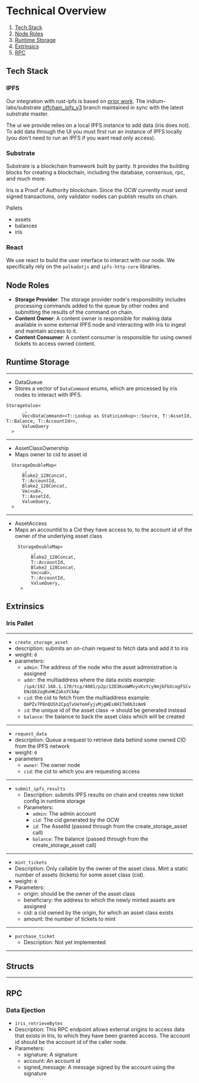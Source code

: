 # Technical Overview

1. [Tech Stack](#tech-stack)
2. [Node Roles](#node-roles)
3. [Runtime Storage](#runtime-storage)
4. [Extrinsics](#extrinsics)
5. [RPC](#rpc)

## Tech Stack
### IPFS
Our integration with rust-ipfs is based on [prior work](https://rs-ipfs.github.io/offchain-ipfs-manual/introduction.html). The iridium-labs/substrate [offchain_ipfs_v3](https://github.com/iridium-labs/substrate/tree/offchain_ipfs_v3) branch maintained in sync with the latest substrate master. 

The ui we provide relies on a local IPFS instance to add data (iris does not). To add data through the UI you must first run an instance of IPFS locally (you don't need to run an IPFS if you want read only access).

### Substrate
Substrate is a blockchain framework built by parity. It provides the building blocks for creating a blockchain, including the database, consensus, rpc, and much more. 

Iris is a Proof of Authority blockchain. Since the OCW currently must send signed transactions, only validator nodes can publish results on chain.

Pallets
- assets 
- balances
- iris


### React
We use react to build the user interface to interact with our node. We specifically rely on the `polkadotjs` and `ipfs-http-core` libraries.

## Node Roles
- **Storage Provider**: The storage provider node's responsibility includes processing commands added to the queue by other nodes and submitting the results of the command on chain. 
- **Content Owner**: A content owner is responsible for making data available in some external IPFS node and interacting with Iris to ingest and maintain access to it.
- **Content Consumer**: A content consumer is responsible for using owned tickets to access owned content.

## Runtime Storage
---
* DataQueue
* Stores a vector of `DataCommand` enums, which are processed by iris nodes to interact with IPFS.
```
StorageValue<
      _,
      Vec<DataCommand<<T::Lookup as StaticLookup>::Source, T::AssetId, T::Balance, T::AccountId>>,
      ValueQuery
  >
```
---

 * AssetClassOwnership
 * Maps owner to cid to asset id
  ```
    StorageDoubleMap<
        _,
        Blake2_128Concat,
        T::AccountId,
        Blake2_128Concat,
        Vec<u8>,
        T::AssetId,
        ValueQuery,
    >
  ```  

---  
* AssetAccess
* Maps an accountId to a Cid they have access to, to the account id of the owner of the underlying asset class
  ```
   StorageDoubleMap<
        _,
        Blake2_128Concat,
        T::AccountId,
        Blake2_128Concat,
        Vec<u8>,
        T::AccountId,
        ValueQuery,
    >
  ```

## Extrinsics

### Iris Pallet
--- 
- `create_storage_asset`
- description: submits an on-chain request to fetch data and add it to iris 
- weight: `0`
- parameters:
  * `admin`: The address of the node who the asset administration is assigned
  * `addr`: the multiaddress where the data exists
       example: `/ip4/192.168.1.170/tcp/4001/p2p/12D3KooWMvyvKxYcy9mjbFbXcogFSCvENzQ62ogRxHKZaksFCkAp`
  * `cid`: the cid to fetch from the multiaddress
       example: `QmPZv7P8nQUSh2CpqTvUeYemFyjvMjgWEs8H1Tm8b3zAm9`
  * `id`: the unique id of the asset class -> should be generated instead
  * `balance`: the balance to back the asset class which will be created
---
* `request_data`
* description: Queue a request to retrieve data behind some owned CID from the IPFS network
* weight: `0`
* parameters
  * `owner`: The owner node
  * `cid`: the cid to which you are requesting access
---
* `submit_ipfs_results`
  * Description: submits IPFS results on chain and creates new ticket config in runtime storage
  * Parameters:
    * `admin`: The admin account
    * `cid`: The cid generated by the OCW
    * `id`: The AssetId (passed through from the create_storage_asset call)
    * `balance`: The balance (passed through from the create_storage_asset call)
---
* `mint_tickets`
* Description: Only callable by the owner of the asset class. Mint a static number of assets (tickets) for some asset class (cid).
 * weight: `0`
 * Parameters:
   * origin: should be the owner of the asset class
   * beneficiary: the address to which the newly minted assets are assigned
   * cid: a cid owned by the origin, for which an asset class exists
   * amount: the number of tickets to mint
---
* `purchase_ticket`
  * Description: Not yet implemented
---

## Structs 

---

## RPC 

### Data Ejection 
- `iris_retrieveBytes`
- Description: This RPC endpoint allows external origins to access data that exists in Iris, to which they have been granted access. The account id should be the account id of the caller node.
- Parameters:
  - signature: A signature
  - account: An account id 
  - signed_message: A message signed by the account using the signature

